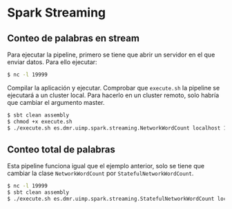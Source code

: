 # Spark Streaming

## Conteo de palabras en stream

Para ejecutar la pipeline, primero se tiene que abrir un servidor en el que enviar datos. Para ello ejecutar:

```bash
$ nc -l 19999
```

Compilar la aplicación y ejecutar. Comprobar que `execute.sh` la pipeline se ejecutará a un cluster local. Para hacerlo en un cluster remoto, solo habría que cambiar el argumento master.

```bash
$ sbt clean assembly
$ chmod +x execute.sh 
$ ./execute.sh es.dmr.uimp.spark.streaming.NetworkWordCount localhost 19999 
```

## Conteo total de palabras

Esta pipeline funciona igual que el ejemplo anterior, solo se tiene que cambiar la clase `NetworkWordCount` por `StatefulNetworkWordCount`.

```bash
$ nc -l 19999
$ sbt clean assembly
$ ./execute.sh es.dmr.uimp.spark.streaming.StatefulNetworkWordCount localhost 19999 
```
